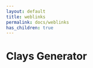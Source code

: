 ```yaml
---
layout: default
title: weblinks
permalink: docs/weblinks
has_children: true
---
```



# Clays Generator

